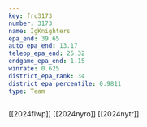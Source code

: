```yaml
---
key: frc3173
number: 3173
name: IgKnighters
epa_end: 39.65
auto_epa_end: 13.17
teleop_epa_end: 25.32
endgame_epa_end: 1.15
winrate: 0.625
district_epa_rank: 34
district_epa_percentile: 0.9811
type: Team
---
```

[[2024flwp]]
[[2024nyro]]
[[2024nytr]]
